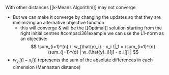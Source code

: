 With other distances [[k-Means Algorithm]] may not converge
- But we can make it converge by changing the updates so that they are minimizing an alternative objective function
	- this will converge & will be the [[Optimal]] solution starting from the right initial centres
#compsci361example we can use the L1-norm as an objective:
$$
\sum_{i=1}^{n} \| w_{\hat{y}_i} - x_i \|_1 = \sum_{i=1}^{n} \sum_{j=1}^{d} | w_{\hat{y}_i}[j] - x_i[j] | 
$$
- $w_{\hat{y}_i}[j] - x_i[j]$ represents the sum of the absolute differences in each dimension (Manhattan distance)